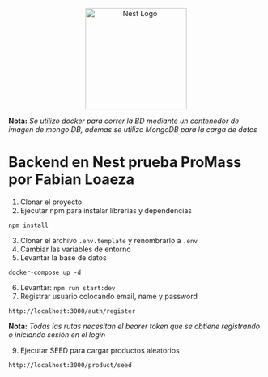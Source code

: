 <p align="center">
  <a href="http://nestjs.com/" target="blank"><img src="https://nestjs.com/img/logo-small.svg" width="200" alt="Nest Logo" /></a>
</p>

__Nota:__ *Se utilizo docker para correr la BD mediante un contenedor de imagen de mongo DB, ademas se utilizo MongoDB para la carga de datos*

# Backend en Nest prueba ProMass por Fabian Loaeza

1. Clonar el proyecto
2. Ejecutar npm para instalar librerias y dependencias

```
npm install
```
3. Clonar el archivo ``` .env.template ``` y renombrarlo a ``` .env ``` 
4. Cambiar las variables de entorno
5. Levantar la base de datos
```
docker-compose up -d
```
6. Levantar: ``` npm run start:dev ```
7. Registrar usuario colocando email, name y password
``` 
http://localhost:3000/auth/register
```

__Nota:__ *Todas las rutas necesitan el bearer token que se obtiene registrando o iniciando sesión en el login*

9. Ejecutar SEED para cargar productos aleatorios
 ``` 
 http://localhost:3000/product/seed
 ```
